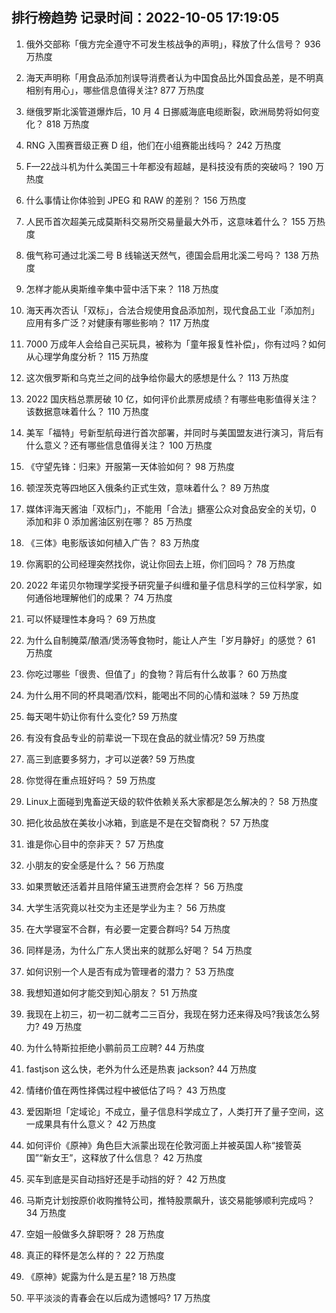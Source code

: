 
## 排行榜趋势 记录时间：2022-10-05 17:19:05
  
  1. 俄外交部称「俄方完全遵守不可发生核战争的声明」，释放了什么信号？ 936 万热度
    
  2. 海天声明称「用食品添加剂误导消费者认为中国食品比外国食品差，是不明真相别有用心」，哪些信息值得关注? 877 万热度
    
  3. 继俄罗斯北溪管道爆炸后，10 月 4 日挪威海底电缆断裂，欧洲局势将如何变化？ 818 万热度
    
  4. RNG 入围赛晋级正赛 D 组，他们在小组赛能出线吗？ 242 万热度
    
  5. F—22战斗机为什么美国三十年都没有超越，是科技没有质的突破吗？ 190 万热度
    
  6. 什么事情让你体验到 JPEG 和 RAW 的差别？ 156 万热度
    
  7. 人民币首次超美元成莫斯科交易所交易量最大外币，这意味着什么？ 155 万热度
    
  8. 俄气称可通过北溪二号 B 线输送天然气，德国会启用北溪二号吗？ 138 万热度
    
  9. 怎样才能从奥斯维辛集中营中活下来？ 118 万热度
    
  10. 海天再次否认「双标」，合法合规使用食品添加剂，现代食品工业「添加剂」应用有多广泛？对健康有哪些影响？ 117 万热度
    
  11. 7000 万成年人会给自己买玩具，被称为「童年报复性补偿」，你有过吗？如何从心理学角度分析？ 115 万热度
    
  12. 这次俄罗斯和乌克兰之间的战争给你最大的感想是什么？ 113 万热度
    
  13. 2022 国庆档总票房破 10 亿，如何评价此票房成绩？有哪些电影值得关注？该数据意味着什么？ 110 万热度
    
  14. 美军「福特」号新型航母进行首次部署，并同时与美国盟友进行演习，背后有什么意义？还有哪些信息值得关注？ 100 万热度
    
  15. 《守望先锋：归来》开服第一天体验如何？ 98 万热度
    
  16. 顿涅茨克等四地区入俄条约正式生效，意味着什么？ 89 万热度
    
  17. 媒体评海天酱油「双标门」，不能用「合法」搪塞公众对食品安全的关切，0 添加和非 0 添加酱油区别在哪？ 85 万热度
    
  18. 《三体》电影版该如何植入广告？ 83 万热度
    
  19. 你离职的公司经理突然找你，说让你回去上班，你们回吗？ 78 万热度
    
  20. 2022 年诺贝尔物理学奖授予研究量子纠缠和量子信息科学的三位科学家，如何通俗地理解他们的成果？ 74 万热度
    
  21. 可以怀疑理性本身吗？ 69 万热度
    
  22. 为什么自制腌菜/酿酒/煲汤等食物时，能让人产生「岁月静好」的感觉？ 61 万热度
    
  23. 你吃过哪些「很贵、但值了」的食物？背后有什么故事？ 60 万热度
    
  24. 为什么用不同的杯具喝酒/饮料，能喝出不同的心情和滋味？ 59 万热度
    
  25. 每天喝牛奶让你有什么变化? 59 万热度
    
  26. 有没有食品专业的前辈说一下现在食品的就业情况? 59 万热度
    
  27. 高三到底要多努力，才可以逆袭? 59 万热度
    
  28. 你觉得在重点班好吗？ 59 万热度
    
  29. Linux上面碰到鬼畜逆天级的软件依赖关系大家都是怎么解决的？ 58 万热度
    
  30. 把化妆品放在美妆小冰箱，到底是不是在交智商税？ 57 万热度
    
  31. 谁是你心目中的奈非天？ 57 万热度
    
  32. 小朋友的安全感是什么？ 56 万热度
    
  33. 如果贾敏还活着并且陪伴黛玉进贾府会怎样？ 56 万热度
    
  34. 大学生活究竟以社交为主还是学业为主？ 56 万热度
    
  35. 在大学寝室不合群，有必要一定要合群吗? 54 万热度
    
  36. 同样是汤，为什么广东人煲出来的就那么好喝？ 54 万热度
    
  37. 如何识别一个人是否有成为管理者的潜力？ 53 万热度
    
  38. 我想知道如何才能交到知心朋友？ 51 万热度
    
  39. 我现在上初三，初一初二就考二三百分，我现在努力还来得及吗?我该怎么努力? 49 万热度
    
  40. 为什么特斯拉拒绝小鹏前员工应聘? 44 万热度
    
  41. fastjson 这么快，老外为什么还是热衷 jackson? 44 万热度
    
  42. 情绪价值在两性择偶过程中被低估了吗？ 43 万热度
    
  43. 爱因斯坦「定域论」不成立，量子信息科学成立了，人类打开了量子空间，这一成果具有什么意义？ 42 万热度
    
  44. 如何评价《原神》角色巨大派蒙出现在伦敦河面上并被英国人称“接管英国”“新女王”，这释放了什么信息？ 42 万热度
    
  45. 买车到底是买自动挡好还是手动挡的好？ 42 万热度
    
  46. 马斯克计划按原价收购推特公司，推特股票飙升，该交易能够顺利完成吗？ 34 万热度
    
  47. 空姐一般做多久辞职呀？ 28 万热度
    
  48. 真正的释怀是怎么样的？ 22 万热度
    
  49. 《原神》妮露为什么是五星? 18 万热度
    
  50. 平平淡淡的青春会在以后成为遗憾吗? 17 万热度
    